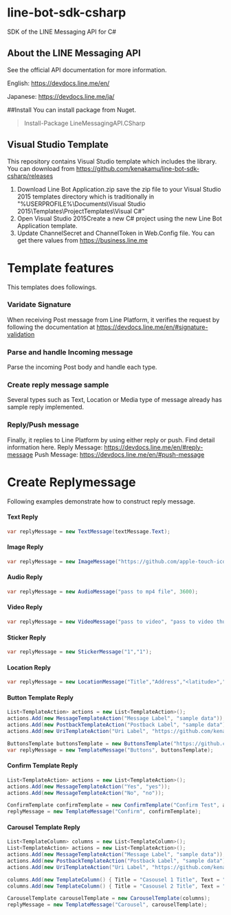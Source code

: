 # line-bot-sdk-csharp
SDK of the LINE Messaging API for C#

About the LINE Messaging API
------------------------

See the official API documentation for more information.

English: https://devdocs.line.me/en/

Japanese: https://devdocs.line.me/ja/

##Install
You can install package from Nuget.
> Install-Package LineMessagingAPI.CSharp

## Visual Studio Template
This repository contains Visual Studio template which includes the library.
You can download from https://github.com/kenakamu/line-bot-sdk-csharp/releases

1. Download Line Bot Application.zip save the zip file to your Visual Studio 2015 templates directory which is traditionally in "%USERPROFILE%\Documents\Visual Studio 2015\Templates\ProjectTemplates\Visual C#\"
2. Open Visual Studio 2015Create a new C# project using the new Line Bot Application template. 
3. Update ChannelSecret and ChannelToken in Web.Config file. You can get there values from https://business.line.me

# Template features
This templates does followings.
### Varidate Signature
When receiving Post message from Line Platform, it verifies the request by following the documentation at https://devdocs.line.me/en/#signature-validation

### Parse and handle Incoming message
Parse the incoming Post body and handle each type.

### Create reply message sample
Several types such as Text, Location or Media type of message already has sample reply implemented.

### Reply/Push message
Finally, it replies to Line Platform by using either reply or push. Find detail information here.
Reply Message: https://devdocs.line.me/en/#reply-message
Push Message: https://devdocs.line.me/en/#push-message

# Create Replymessage
Following examples demonstrate how to construct reply message.
#### Text Reply
```csharp 
var replyMessage = new TextMessage(textMessage.Text);
```

#### Image Reply
```csharp       
var replyMessage = new ImageMessage("https://github.com/apple-touch-icon.png", "https://github.com/apple-touch-icon.png");
```

#### Audio Reply
```csharp
var replyMessage = new AudioMessage("pass to mp4 file", 3600);
```

#### Video Reply
```csharp
var replyMessage = new VideoMessage("pass to video", "pass to video thumbnail");
```

#### Sticker Reply
```csharp
var replyMessage = new StickerMessage("1","1");
```

#### Location Reply
```csharp
var replyMessage = new LocationMessage("Title","Address","<latitude>","<longitude>");
```

#### Button Template Reply
```csharp
List<TemplateAction> actions = new List<TemplateAction>();
actions.Add(new MessageTemplateAction("Message Label", "sample data")); 
actions.Add(new PostbackTemplateAction("Postback Label", "sample data"));
actions.Add(new UriTemplateAction("Uri Label", "https://github.com/kenakamu"));

ButtonsTemplate buttonsTemplate = new ButtonsTemplate("https://github.com/apple-touch-icon.png", "Sample Title", "Sample Text", actions);                
var replyMessage = new TemplateMessage("Buttons", buttonsTemplate);
```

#### Confirm Template Reply
```csharp
List<TemplateAction> actions = new List<TemplateAction>();
actions.Add(new MessageTemplateAction("Yes", "yes"));
actions.Add(new MessageTemplateAction("No", "no"));

ConfirmTemplate confirmTemplate = new ConfirmTemplate("Confirm Test", actions);
replyMessage = new TemplateMessage("Confirm", confirmTemplate);
```

#### Carousel Template Reply
```csharp
List<TemplateColumn> columns = new List<TemplateColumn>();
List<TemplateAction> actions = new List<TemplateAction>(); 
actions.Add(new MessageTemplateAction("Message Label", "sample data"));
actions.Add(new PostbackTemplateAction("Postback Label", "sample data"));
actions.Add(new UriTemplateAction("Uri Label", "https://github.com/kenakamu"));               

columns.Add(new TemplateColumn() { Title = "Casousel 1 Title", Text = "Casousel 1 Text", ThumbnailImageUrl = "https://github.com/apple-touch-icon.png", Actions = actions });   
columns.Add(new TemplateColumn() { Title = "Casousel 2 Title", Text = "Casousel 2 Text", ThumbnailImageUrl = "https://github.com/apple-touch-icon.png", Actions = actions }); 

CarouselTemplate carouselTemplate = new CarouselTemplate(columns);                
replyMessage = new TemplateMessage("Carousel", carouselTemplate);
```

